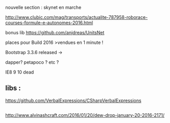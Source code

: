 
nouvelle section : skynet en marche

http://www.clubic.com/mag/transports/actualite-787958-roborace-courses-formule-e-autonomes-2016.html

bonus lib
https://github.com/anjdreas/UnitsNet


places pour Build 2016 >vendues en 1 minute !

Bootstrap 3.3.6 released -> 



dapper? petapoco ? etc ?

IE8 9 10 dead


## libs :

https://github.com/VerbalExpressions/CSharpVerbalExpressions


##
http://www.alvinashcraft.com/2016/01/20/dew-drop-january-20-2016-2171/
